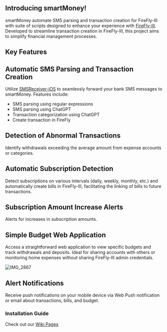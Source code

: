 ## Introducing smartMoney!

smartMoney automate SMS parsing and transaction creation for FireFly-III with suite of scripts designed to enhance your experience with [FireFly-III](https://firefly-iii.org/). Developed to streamline transaction creation in FireFly-III, this project aims to simplify financial management processes.

## Key Features

## Automatic SMS Parsing and Transaction Creation
Utilize [SMSReceiver-iOS](https://github.com/mrahmadt/SMSReceiver-iOS) to seamlessly forward your bank SMS messages to smartMoney. Features include:
- SMS parsing using regular expressions
- SMS parsing using ChatGPT
- Transaction categorization using ChatGPT
- Create transaction in FireFly

## Detection of Abnormal Transactions
Identify withdrawals exceeding the average amount from expense accounts or categories.

## Automatic Subscription Detection
Detect subscriptions on various intervals (daily, weekly, monthly, etc.) and automatically create bills in FireFly-III, facilitating the linking of bills to future transactions.

## Subscription Amount Increase Alerts
Alerts for increases in subscription amounts.

## Simple Budget Web Application
Access a straightforward web application to view specific budgets and track withdrawals and deposits. Ideal for sharing accounts with others or monitoring home expenses without sharing FireFly-III admin credentials.

![IMG_2867](https://github.com/mrahmadt/smartMoney/assets/957921/9bdd2583-2cb9-4fe6-bd9c-8808c8d894fe)

## Alert Notifications
Receive push notifications on your mobile device via Web Push notification or email about transactions, bills, and budget.


### Installation Guide
Check out our [Wiki Pages](https://github.com/mrahmadt/smartMoney/wiki)
